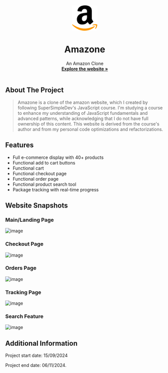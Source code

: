 <a id="readme-top"></a>

<!-- PROJECT LOGO -->
<br />
<div align="center">
  <a href="https://github.com/hamawebdev/amazone">
    <img src="images/amazon-mobile-logo.png" alt="Logo" width="80" height="80">
  </a>

  <h1 align="center">Amazone</h1>
  <p align="center">
    An Amazon Clone
    <br />
    <a href="https://hamawebdev.github.io/amazone/"><strong>Explore the website »</strong></a>
    <br />
    <br />
  </p>
</div>

<!-- ABOUT THE PROJECT -->

## About The Project

> Amazone is a clone of the amazon website, which I created by following
> SuperSimpleDev's JavaScript course. I'm studying a course to enhance
> my understanding of JavaScript fundamentals and advanced patterns,
> while acknowledging that I do not have full ownership of this content.
> This website is derived from the course's author and from my personal
> code optimizations and refactorizations.

<!-- FEATURES -->

## Features

- Full e-commerce display with 40+ products
- Functional add to cart buttons
- Functional cart
- Functional checkout page
- Functional order page
- Functional product search tool
- Package tracking with real-time progress


## Website Snapshots

### Main/Landing Page
![image](https://github.com/user-attachments/assets/290999a3-0c02-4a3f-90b1-278558d91bd7)

### Checkout Page
![image](https://github.com/user-attachments/assets/67419df6-fb3c-4109-abd6-752d3b35fd91)

### Orders Page
![image](https://github.com/user-attachments/assets/3afdf5e5-c559-4ea0-b07d-7b48e4da3420)

### Tracking Page
![image](https://github.com/user-attachments/assets/e50870e8-8462-4dac-8f7b-e23047b446f8)

### Search Feature
![image](https://github.com/user-attachments/assets/645048e4-820a-48a5-8505-c734b399675c)




## Additional Information


Project start date: 15/09/2024

Project end date: 06/11/2024.
